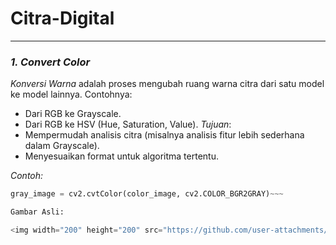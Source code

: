 # Citra-Digital
---

### *1. Convert Color*
*Konversi Warna* adalah proses mengubah ruang warna citra dari satu model ke model lainnya. Contohnya: 
- Dari RGB ke Grayscale.
- Dari RGB ke HSV (Hue, Saturation, Value).
*Tujuan*:
- Mempermudah analisis citra (misalnya analisis fitur lebih sederhana dalam Grayscale).
- Menyesuaikan format untuk algoritma tertentu.

*Contoh:*
~~~python
gray_image = cv2.cvtColor(color_image, cv2.COLOR_BGR2GRAY)~~~

Gambar Asli:

<img width="200" height="200" src="https://github.com/user-attachments/assets/a3017bb8-8003-4def-a3be-5f2b40184d1c" alt="Bidang">
